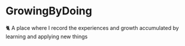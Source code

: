 # GrowingByDoing
🐈 A place where I record the experiences and growth accumulated by learning and applying new things
